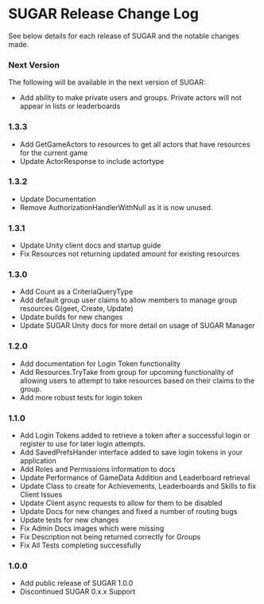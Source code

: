# SUGAR Release Change Log
See below details for each release of SUGAR and the notable changes made.

### Next Version
The following will be available in the next version of SUGAR:
- Add ability to make private users and groups. Private actors will not appear in lists or leaderboards

### 1.3.3
- Add GetGameActors to resources to get all actors that have resources for the current game
- Update ActorResponse to include actortype

### 1.3.2
- Update Documentation
- Remove AuthorizationHandlerWithNull as it is now unused.

### 1.3.1
- Update Unity client docs and startup guide
- Fix Resources not returning updated amount for existing resources

### 1.3.0
- Add Count as a CriteriaQueryType
- Add default group user claims to allow members to manage group resources G(geet, Create, Update)
- Update builds for new changes
- Update SUGAR Unity docs for more detail on usage of SUGAR Manager

### 1.2.0
- Add documentation for Login Token functionality
- Add Resources.TryTake from group for upcoming functionality of allowing users to attempt to take resources based on their claims to the group.
- Add more robust tests for login token

### 1.1.0
- Add Login Tokens added to retrieve a token after a successful login or register to use for later login attempts.
- Add SavedPrefsHander interface added to save login tokens in your application
- Add Roles and Permissions information to docs
- Update Performance of GameData Addition and Leaderboard retrieval 
- Update Class to create for Achievements, Leaderboards and Skills to fix Client Issues
- Update Client async requests to allow for them to be disabled
- Update Docs for new changes and fixed a number of routing bugs
- Update tests for new changes
- Fix Admin Docs images which were missing
- Fix Description not being returned correctly for Groups
- Fix All Tests completing successfully

### 1.0.0
- Add public release of SUGAR 1.0.0
- Discontinued SUGAR 0.x.x Support